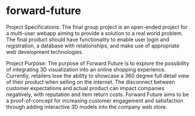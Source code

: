 # forward-future
Project Specifications:
The final group project is an open-ended project for a multi-user webapp aiming to provide a solution to a real world problem. The final product should have functionality to enable user login and registration, a database with relationships, and make use of appropriate web development technologies.

Project Purpose:
The purpose of Forward Future is to explore the possibility of integrating 3D visualization into an online shopping experience. Currently, retailers lose the ability to showcase a 360 degree full detail view of their product when selling on the internet. The disconnect between customer expectations and actual product can impact companies negatively, with reputation and item return costs. Forward Future aims to be a proof-of-concept for increasing customer engagement and satisfaction through adding interactive 3D models into the company web store.
